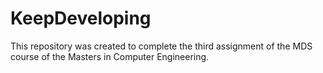 # KeepDeveloping
This repository was created to complete the third assignment of the MDS course of the Masters in Computer Engineering.
